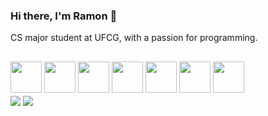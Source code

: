 ### Hi there, I'm Ramon 👋
CS major student at UFCG, with a passion for programming.
##
<div>
  <div>
    <img height=50 src="https://cdn.jsdelivr.net/gh/devicons/devicon@latest/icons/python/python-original.svg" />
    <img height=50 src="https://cdn.jsdelivr.net/gh/devicons/devicon@latest/icons/java/java-original.svg" />
    <img height=50 src="https://cdn.jsdelivr.net/gh/devicons/devicon@latest/icons/react/react-original.svg" />
    <img height=50 src="https://cdn.jsdelivr.net/gh/devicons/devicon@latest/icons/clojure/clojure-original.svg" />
    <img height=50 src="https://cdn.jsdelivr.net/gh/devicons/devicon@latest/icons/javascript/javascript-original.svg" />
    <img height=50 src="https://cdn.jsdelivr.net/gh/devicons/devicon@latest/icons/nestjs/nestjs-original.svg" />
    <img height=50 src="https://cdn.jsdelivr.net/gh/devicons/devicon@latest/icons/nextjs/nextjs-original.svg" />   
  </div>
  <img src = "https://github-readme-stats.vercel.app/api?username=JRamonAlves&theme=transparent&include_all_commits=true&count_private=true&show_icons=true" align = "center"></img>
  <img src="https://github-readme-stats.vercel.app/api/top-langs/?username=JRamonAlves&langs_count=7&theme=transparent" align = "center"/>
</div>
